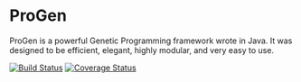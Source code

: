 ProGen
======

ProGen is a powerful Genetic Programming framework wrote in Java.
It was designed to be efficient, elegant, highly modular, and very easy to use.


[![Build Status](https://travis-ci.org/pro-gen/progen.svg?branch=master)](https://travis-ci.org/pro-gen/progen)
[![Coverage Status](https://img.shields.io/coveralls/pro-gen/progen.svg)](https://coveralls.io/r/pro-gen/progen?branch=master)
